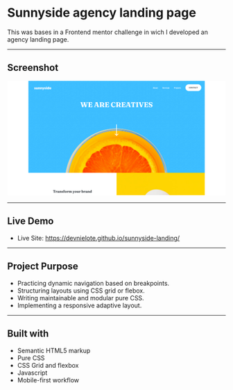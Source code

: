 # Sunnyside agency landing page

This was bases in a Frontend mentor challenge in wich I developed an agency landing page.

---

## Screenshot

![](images/sunny-desktop.png)

---

## Live Demo

- Live Site: https://devnielote.github.io/sunnyside-landing/

---

## Project Purpose

- Practicing dynamic navigation based on breakpoints.
- Structuring layouts using CSS grid or flebox.
- Writing maintainable and modular pure CSS.
- Implementing a responsive adaptive layout.

---

## Built with

- Semantic HTML5 markup
- Pure CSS
- CSS Grid and flexbox
- Javascript
- Mobile-first workflow

